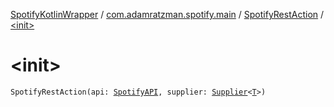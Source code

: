 [SpotifyKotlinWrapper](../../index.md) / [com.adamratzman.spotify.main](../index.md) / [SpotifyRestAction](index.md) / [&lt;init&gt;](./-init-.md)

# &lt;init&gt;

`SpotifyRestAction(api: `[`SpotifyAPI`](../-spotify-a-p-i/index.md)`, supplier: `[`Supplier`](http://docs.oracle.com/javase/8/docs/api/java/util/function/Supplier.html)`<`[`T`](index.md#T)`>)`